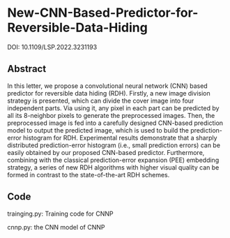 # New-CNN-Based-Predictor-for-Reversible-Data-Hiding

DOI: 10.1109/LSP.2022.3231193

## Abstract

In this letter, we propose a convolutional neural network (CNN) based predictor for reversible data hiding (RDH). Firstly, a new image division strategy is presented, which can divide the cover image into four independent parts. Via using it, any pixel in each part can be predicted by all its 8-neighbor pixels to generate the preprocessed images. Then, the preprocessed image is fed into a carefully designed CNN-based prediction model to output the predicted image, which is used to build the prediction-error histogram for RDH. Experimental results demonstrate that a sharply distributed prediction-error histogram (i.e., small prediction errors) can be easily obtained by our proposed CNN-based predictor. Furthermore, combining with the classical prediction-error expansion (PEE) embedding strategy, a series of new RDH algorithms with higher visual quality can be formed in contrast to the state-of-the-art RDH schemes.

## Code

trainging.py: Training code for CNNP

cnnp.py: the CNN model of CNNP
